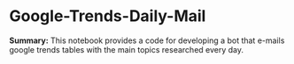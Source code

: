 # Google-Trends-Daily-Mail
**Summary:** This notebook provides a code for developing a bot that e-mails google trends tables with the main topics researched every day.
